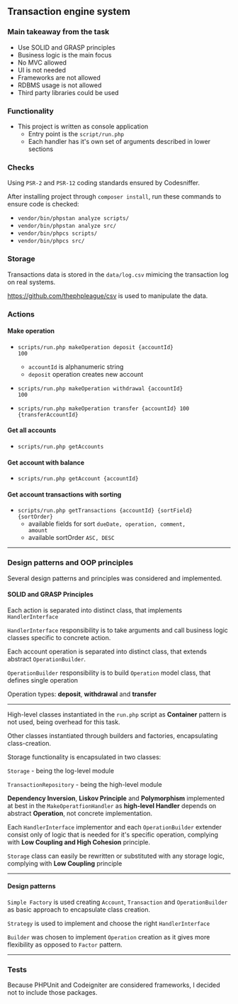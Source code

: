 ## Transaction engine system

### Main takeaway from the task

* Use SOLID and GRASP principles
* Business logic is the main focus
* No MVC allowed
* UI is not needed
* Frameworks are not allowed
* RDBMS usage is not allowed
* Third party libraries could be used

### Functionality

* This project is written as console application
  *  Entry point is the <code>script/run.php</code>
  *  Each handler has it's own set of arguments described  in lower sections


### Checks

Using <code>PSR-2</code> and <code>PSR-12</code> coding standards ensured by Codesniffer.

After installing project through <code>composer install</code>, run these commands to ensure code is checked:

* <code>vendor/bin/phpstan analyze scripts/</code>
* <code>vendor/bin/phpstan analyze src/</code>
* <code>vendor/bin/phpcs scripts/</code>
* <code>vendor/bin/phpcs src/</code>

### Storage

Transactions data is stored in the  <code>data/log.csv</code> mimicing the transaction log on real systems.

https://github.com/thephpleague/csv is used to manipulate the data.

### Actions

#### Make operation
* <code>scripts/run.php makeOperation deposit {accountId} 100</code>
  * <code>accountId</code> is alphanumeric string
  * <code>deposit</code> operation creates new account


* <code>scripts/run.php makeOperation withdrawal {accountId} 100</code>
* <code>scripts/run.php makeOperation transfer {accountId} 100 {transferAccountId}</code>


#### Get all accounts
* <code>scripts/run.php getAccounts</code>


#### Get account with balance
* <code>scripts/run.php getAccount {accountId}</code>

#### Get account transactions with sorting
* <code>scripts/run.php getTransactions {accountId} {sortField} {sortOrder}</code>
  * available fields for sort <code>dueDate, operation, comment, amount</code>
  * available sortOrder <code>ASC, DESC</code>

---

### Design patterns and OOP principles

Several design patterns and principles was considered and implemented.

#### SOLID and GRASP Principles

Each action is separated into distinct class, that implements <code>HandlerInterface</code>

<code>HandlerInterface</code> responsibility is to take arguments and call business logic classes specific to concrete action.

Each account operation is separated into distinct class, that extends abstract <code>OperationBuilder</code>.

<code>OperationBuilder</code> responsibility is to build <code>Operation</code> model class, that defines single operation

Operation types: **deposit**, **withdrawal** and **transfer**

---
High-level classes instantiated in the <code>run.php</code> script as **Container** pattern is not used, being overhead for this task.

Other classes instantiated through builders and factories, encapsulating class-creation.

Storage functionality is encapsulated in two classes:

<code>Storage</code> - being the log-level module

<code>TransactionRepository</code> - being the high-level module

**Dependency Inversion**, **Liskov Principle** and **Polymorphism** implemented at best in the <code>MakeOperatfionHandler</code> as **high-level Handler** depends on abstract **Operation**, not concrete implementation.

Each <code>HandlerInterface</code> implementor and each <code>OperationBuilder</code> extender consist only of logic that is needed for it's specific operation, complying with **Low Coupling and High Cohesion** principle. 

<code>Storage</code> class can easily be rewritten or substituted with any storage logic, complying with **Low Coupling** principle

---
#### Design patterns

<code>Simple Factory</code> is used creating <code>Account</code>, <code>Transaction</code> and <code>OperationBuilder</code> as basic approach to encapsulate class creation.

<code>Strategy</code> is used to implement and choose the right <code>HandlerInterface</code>

<code>Builder</code> was chosen to implement <code>Operation</code> creation as it gives more flexibility as opposed to <code>Factor</code> pattern.

---

### Tests

Because PHPUnit and Codeigniter are considered frameworks, I decided not to include those packages.







